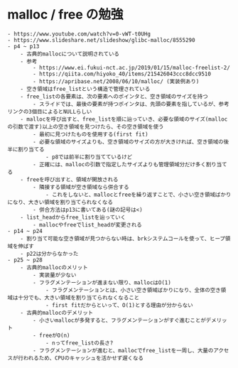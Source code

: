 # malloc / free の勉強
	- https://www.youtube.com/watch?v=0-vWT-t0UHg
	- https://www.slideshare.net/slideshow/glibc-malloc/8555290
	- p4 ~ p13
		- 古典的mallocについて説明されている
		- 参考
			- https://www.ei.fukui-nct.ac.jp/2019/01/15/malloc-freelist-2/
			- https://qiita.com/hiyoko_40/items/215426043ccc8dcc9510
			- https://apribase.net/2008/06/10/malloc/ (実装例あり)
		- 空き領域はfree_listという構造で管理されている
		- free_listの各要素は、次の要素へのポインタと、空き領域のサイズを持つ
			- スライドでは、最後の要素が持つポインタは、先頭の要素を指しているが、参考リンクの3個目によるとNULLらしい
		- mallocを呼び出すと、free_listを順に辿っていき、必要な領域のサイズ(mallocの引数で渡す)以上の空き領域を見つけたら、その空き領域を使う
			- 最初に見つけたものを使用する(first fit)
			- 必要な領域のサイズよりも、空き領域のサイズの方が大きければ、空き領域の後半に割り当てる
				- p8では前半に割り当てているけど
			- 正確には、mallocの引数で指定したサイズよりも管理領域分だけ多く割り当てる
		- freeを呼び出すと、領域が開放される
			- 隣接する領域が空き領域なら併合する
				- これをしないと、mallocとfreeを繰り返すことで、小さい空き領域ばかりになり、大きい領域を割り当てられなくなる
			- 併合方法はp13に書いてある(謎の記号は<)
		- list_headからfree_listを辿っていく
			- mallocやfreeでlist_headが変更される
	- p14 ~ p24
		- 割り当て可能な空き領域が見つからない時は、brkシステムコールを使って、ヒープ領域を伸ばす
		- p22は分からなかった
	- p25 ~ p28
		- 古典的mallocのメリット
			- 実装量が少ない
			- フラグメンテーションが進まない限り、mallocはO(1)
				- フラグメンテーションとは、小さい空き領域ばかりになり、全体の空き領域は十分でも、大きい領域を割り当てられなくなること
				- first fitだからといって、O(1)とする理由が分からない
		- 古典的mallocのデメリット
			- 小さいmallocが多発すると、フラグメンテーションがすぐ進むことがデメリット
			- freeがO(n)
				- nってfree_listの長さ?
			- フラグメンテーションが進むと、mallocでfree_listを一周し、大量のアクセスが行われるため、CPUのキャッシュを活かせず遅くなる
